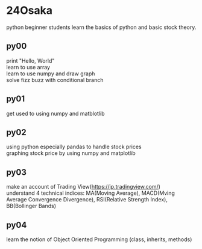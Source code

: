 # 24Osaka  

python beginner students learn the basics of python and basic stock theory.  

## py00
print "Hello, World"  
learn to use array  
learn to use numpy and draw graph  
solve fizz buzz with conditional branch    

## py01  
get used to using numpy and matblotlib  

## py02
using python especially pandas to handle stock prices  
graphing stock price by using numpy and matplotlib  

## py03
make an account of Trading View(https://jp.tradingview.com/)  
understand 4 technical indices: MA(Moving Average), MACD(Mving Average Convergence Divergence), RSI(Relative Strength Index), BB(Bollinger Bands)

## py04
learn the notion of Object Oriented Programming (class, inherits, methods) 
